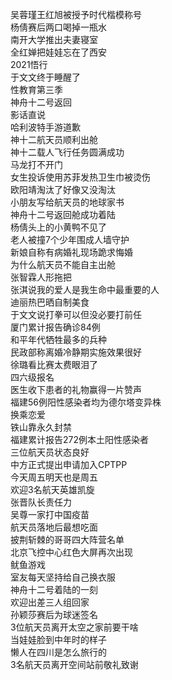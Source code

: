 吴蓉瑾王红旭被授予时代楷模称号  
杨倩赛后两口喝掉一瓶水  
南开大学推出夫妻寝室  
全红婵把娃娃忘在了西安  
2021悟行  
于文文终于睡醒了  
性教育第三季  
神舟十二号返回  
影话直说  
哈利波特手游道歉  
神十二航天员顺利出舱  
神十二载人飞行任务圆满成功  
马龙打不开门  
女生投诉使用苏菲发热卫生巾被烫伤  
欧阳靖淘汰了好像又没淘汰  
小朋友写给航天员的地球家书  
神舟十二号返回舱成功着陆  
杨倩头上的小黄鸭不见了  
老人被撞7个少年围成人墙守护  
新娘自称有病婚礼现场跪求悔婚  
为什么航天员不能自主出舱  
张智霖人形拖把  
张淇说我的爱人是我生命中最重要的人  
迪丽热巴晒自制美食  
于文文说打拳可以但没必要打前任  
厦门累计报告确诊84例  
和平年代牺牲最多的兵种  
民政部称离婚冷静期实施效果很好  
徐璐看比赛太费眼泪了  
四六级报名  
医生收下患者的礼物赢得一片赞声  
福建56例阳性感染者均为德尔塔变异株  
换乘恋爱  
铁山靠永久封禁  
福建累计报告272例本土阳性感染者  
三位航天员状态良好  
中方正式提出申请加入CPTPP  
今天周五明天也是周五  
欢迎3名航天英雄凯旋  
张晋队长责任力  
吴尊一家打中国疫苗  
航天员落地后最想吃面  
披荆斩棘的哥哥四大阵营名单  
北京飞控中心红色大屏再次出现  
鱿鱼游戏  
室友每天坚持给自己换衣服  
神舟十二号着陆的一刻  
欢迎出差三人组回家  
孙颖莎赛后为球迷签名  
3位航天员离开太空之家前要干啥  
当娃娃脸到中年时的样子  
懒人在四川是怎么旅行的  
3名航天员离开空间站前敬礼致谢  
